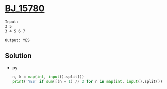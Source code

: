 # [BJ_15780](https://acmicpc.net/problem/15780)



```txt
Input:
3 5
3 4 5 6 7

Output: YES
```

## Solution

* py

  ```py
  n, k = map(int, input().split())
  print('YES' if sum([(n + 1) // 2 for n in map(int, input().split())]) >= n else "NO")
  ```
